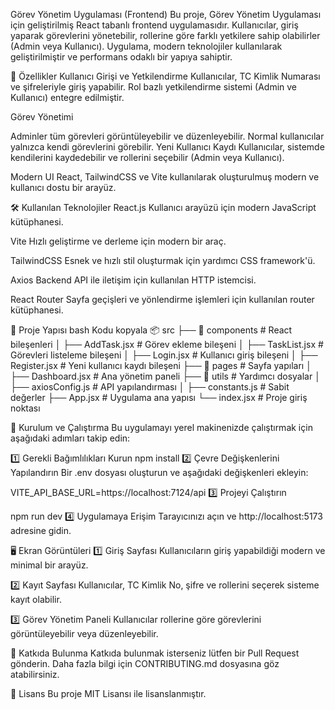 Görev Yönetim Uygulaması (Frontend)
Bu proje, Görev Yönetim Uygulaması için geliştirilmiş React tabanlı frontend uygulamasıdır. Kullanıcılar, giriş yaparak görevlerini yönetebilir, rollerine göre farklı yetkilere sahip olabilirler (Admin veya Kullanıcı). Uygulama, modern teknolojiler kullanılarak geliştirilmiştir ve performans odaklı bir yapıya sahiptir.


🚀 Özellikler
Kullanıcı Girişi ve Yetkilendirme
Kullanıcılar, TC Kimlik Numarası ve şifreleriyle giriş yapabilir. Rol bazlı yetkilendirme sistemi (Admin ve Kullanıcı) entegre edilmiştir.

Görev Yönetimi

Adminler tüm görevleri görüntüleyebilir ve düzenleyebilir.
Normal kullanıcılar yalnızca kendi görevlerini görebilir.
Yeni Kullanıcı Kaydı
Kullanıcılar, sistemde kendilerini kaydedebilir ve rollerini seçebilir (Admin veya Kullanıcı).

Modern UI
React, TailwindCSS ve Vite kullanılarak oluşturulmuş modern ve kullanıcı dostu bir arayüz.


🛠️ Kullanılan Teknolojiler
React.js
Kullanıcı arayüzü için modern JavaScript kütüphanesi.

Vite
Hızlı geliştirme ve derleme için modern bir araç.

TailwindCSS
Esnek ve hızlı stil oluşturmak için yardımcı CSS framework'ü.

Axios
Backend API ile iletişim için kullanılan HTTP istemcisi.

React Router
Sayfa geçişleri ve yönlendirme işlemleri için kullanılan router kütüphanesi.


📂 Proje Yapısı
bash
Kodu kopyala
📦 src
├── 📁 components      # React bileşenleri
│   ├── AddTask.jsx    # Görev ekleme bileşeni
│   ├── TaskList.jsx   # Görevleri listeleme bileşeni
│   ├── Login.jsx      # Kullanıcı giriş bileşeni
│   ├── Register.jsx   # Yeni kullanıcı kaydı bileşeni
├── 📁 pages           # Sayfa yapıları
│   ├── Dashboard.jsx  # Ana yönetim paneli
├── 📁 utils           # Yardımcı dosyalar
│   ├── axiosConfig.js # API yapılandırması
│   ├── constants.js   # Sabit değerler
├── App.jsx            # Uygulama ana yapısı
└── index.jsx          # Proje giriş noktası


🔧 Kurulum ve Çalıştırma
Bu uygulamayı yerel makinenizde çalıştırmak için aşağıdaki adımları takip edin:

1️⃣ Gerekli Bağımlılıkları Kurun
npm install
2️⃣ Çevre Değişkenlerini Yapılandırın
Bir .env dosyası oluşturun ve aşağıdaki değişkenleri ekleyin:

VITE_API_BASE_URL=https://localhost:7124/api
3️⃣ Projeyi Çalıştırın

npm run dev
4️⃣ Uygulamaya Erişim
Tarayıcınızı açın ve http://localhost:5173 adresine gidin.


🖥️ Ekran Görüntüleri
1️⃣ Giriş Sayfası
Kullanıcıların giriş yapabildiği modern ve minimal bir arayüz.


2️⃣ Kayıt Sayfası
Kullanıcılar, TC Kimlik No, şifre ve rollerini seçerek sisteme kayıt olabilir.


3️⃣ Görev Yönetim Paneli
Kullanıcılar rollerine göre görevlerini görüntüleyebilir veya düzenleyebilir.






📝 Katkıda Bulunma
Katkıda bulunmak isterseniz lütfen bir Pull Request gönderin. Daha fazla bilgi için CONTRIBUTING.md dosyasına göz atabilirsiniz.

📄 Lisans
Bu proje MIT Lisansı ile lisanslanmıştır.
